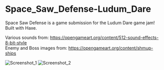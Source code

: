 # Space_Saw_Defense-Ludum_Dare
Space Saw Defense is a game submission for the Ludum Dare game jam!
Built with Haxe.

Various sounds from: https://opengameart.org/content/512-sound-effects-8-bit-style <br>
Enemy and Boss images from: https://opengameart.org/content/shmup-ships

![Screenshot_1](https://github.com/Hgaddy/ludum-dare-venus/assets/87043291/bc5fa801-eca5-43ad-bddb-2f0642f6c59f)
![Screenshot_2](https://github.com/Hgaddy/ludum-dare-venus/assets/87043291/dfe35418-7339-47cd-b9a7-118c386758c8)
